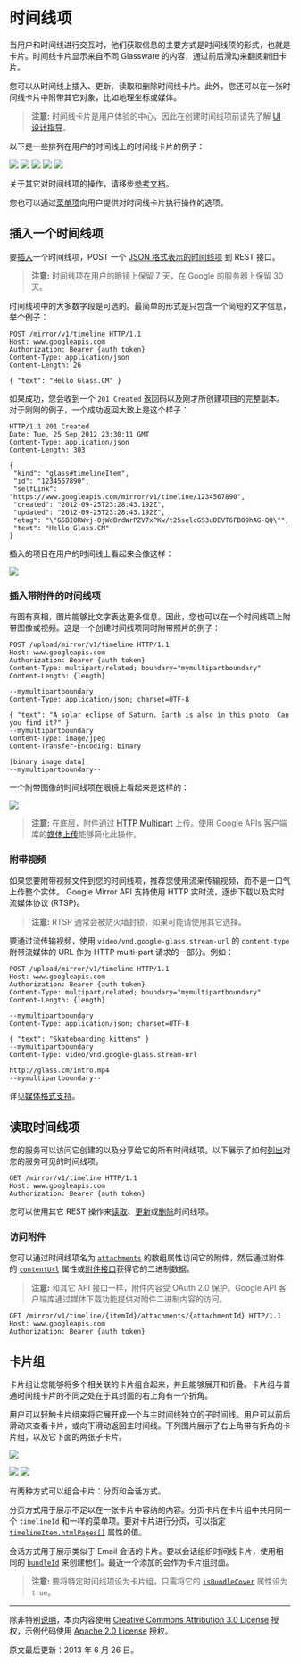 时间线项
==========

当用户和时间线进行交互时，他们获取信息的主要方式是时间线项的形式，也就是卡片。时间线卡片显示来自不同 Glassware 的内容，通过前后滑动来翻阅新旧卡片。

您可以从时间线上插入、更新、读取和删除时间线卡片。此外，您还可以在一张时间线卡片中附带其它对象，比如地理坐标或媒体。

> **注意:** 时间线卡片是用户体验的中心，因此在创建时间线项前请先了解 [UI 设计指导](ui-guidelines.md)。

以下是一些排列在用户的时间线上的时间线卡片的例子：

![](https://developers.google.com/glass/images/glass-screens/weather_bundle_1_160.png)
![](https://developers.google.com/glass/images/glass-screens/clock_160.png)
![](https://developers.google.com/glass/images/glass-screens/sms_inbound_160.png)
![](https://developers.google.com/glass/images/glass-screens/picture_uploading_160.png)
![](https://developers.google.com/glass/images/glass-screens/hybrid_bundle_flowers_1_160.png)

关于其它对时间线项的操作，请移步[参考文档](reference/timeline/index.md)。

您也可以通过[菜单项](menu-items.md)向用户提供对时间线卡片执行操作的选项。


## 插入一个时间线项

要[插入](reference/timeline/insert.md)一个时间线项，POST 一个 [JSON 格式表示的时间线项](reference/timeline/index.md) 到 REST 接口。

> **注意:** 时间线项在用户的眼镜上保留 7 天，在 Google 的服务器上保留 30 天。

时间线项中的大多数字段是可选的。最简单的形式是只包含一个简短的文字信息，举个例子：

```http
POST /mirror/v1/timeline HTTP/1.1
Host: www.googleapis.com
Authorization: Bearer {auth token}
Content-Type: application/json
Content-Length: 26

{ "text": "Hello Glass.CM" }
```

如果成功，您会收到一个 `201 Created` 返回码以及刚才所创建项目的完整副本。对于刚刚的例子，一个成功返回大致上是这个样子：

```http
HTTP/1.1 201 Created
Date: Tue, 25 Sep 2012 23:30:11 GMT
Content-Type: application/json
Content-Length: 303

{
 "kind": "glass#timelineItem",
 "id": "1234567890",
 "selfLink": "https://www.googleapis.com/mirror/v1/timeline/1234567890",
 "created": "2012-09-25T23:28:43.192Z",
 "updated": "2012-09-25T23:28:43.192Z",
 "etag": "\"G5BI0RWvj-0jWdBrdWrPZV7xPKw/t25selcGS3uDEVT6FB09hAG-QQ\"",
 "text": "Hello Glass.CM"
}
```

插入的项目在用户的时间线上看起来会像这样：

![](https://developers.google.com/glass/images/glass-screens/hello_world_320.png)

### 插入带附件的时间线项

有图有真相，图片能够比文字表达更多信息。因此，您也可以在一个时间线项上附带图像或视频。这是一个创建时间线项同时附带照片的例子：

```http
POST /upload/mirror/v1/timeline HTTP/1.1
Host: www.googleapis.com
Authorization: Bearer {auth token}
Content-Type: multipart/related; boundary="mymultipartboundary"
Content-Length: {length}

--mymultipartboundary
Content-Type: application/json; charset=UTF-8

{ "text": "A solar eclipse of Saturn. Earth is also in this photo. Can you find it?" }
--mymultipartboundary
Content-Type: image/jpeg
Content-Transfer-Encoding: binary

[binary image data]
--mymultipartboundary--
```

一个附带图像的时间线项在眼镜上看起来是这样的：

![](https://developers.google.com/glass/images/glass-screens/photo_attach_saturn_640.png)

> **注意:** 在底层，附件通过 [HTTP Multipart](http://www.w3.org/Protocols/rfc1341/7_2_Multipart.html) 上传。使用 Google APIs 客户端库的[媒体上传](media-upload.md)能够简化此操作。

### 附带视频

如果您要附带视频文件到您的时间线项，推荐您使用流来传输视频，而不是一口气上传整个实体。
Google Mirror API 支持使用 HTTP 实时流，逐步下载以及实时流媒体协议 (RTSP)。

> **注意:** RTSP 通常会被防火墙封锁，如果可能请使用其它选择。

要通过流传输视频，使用 `video/vnd.google-glass.stream-url` 的 `content-type` 附带流媒体的 URL 作为 HTTP multi-part 请求的一部分。例如：

```http
POST /upload/mirror/v1/timeline HTTP/1.1
Host: www.googleapis.com
Authorization: Bearer {auth token}
Content-Type: multipart/related; boundary="mymultipartboundary"
Content-Length: {length}

--mymultipartboundary
Content-Type: application/json; charset=UTF-8

{ "text": "Skateboarding kittens" }
--mymultipartboundary
Content-Type: video/vnd.google-glass.stream-url

http://glass.cm/intro.mp4
--mymultipartboundary--
```

详见[媒体格式支持](http://developer.android.com/guide/appendix/media-formats.html)。


## 读取时间线项

您的服务可以访问它创建的以及分享给它的所有时间线项。以下展示了如何[列出](reference/timeline/list.md)对您的服务可见的时间线项。

```http
GET /mirror/v1/timeline HTTP/1.1
Host: www.googleapis.com
Authorization: Bearer {auth token}
```

您可以使用其它 REST 操作来[读取](reference/timeline/get.md)、[更新](reference/timeline/update.md)或[删除](reference/timeline/delete.md)时间线项。

### 访问附件

您可以通过时间线项名为 [`attachments`](refenence/timeline.md#attachments) 的数组属性访问它的附件，然后通过附件的 [`contentUrl`](reference/timeline.md#attachments.contentUrl) 属性或[附件接口](reference/timeline/attachments/get.md)获得它的二进制数据。

> **注意:** 和其它 API 接口一样，附件内容受 OAuth 2.0 保护。Google API 客户端库通过媒体下载功能提供对附件二进制内容的访问。

```http
GET /mirror/v1/timeline/{itemId}/attachments/{attachmentId} HTTP/1.1
Host: www.googleapis.com
Authorization: Bearer {auth token}
```


## 卡片组

卡片组让您能够将多个相关联的卡片组合起来，并且能够展开和折叠。卡片组与普通时间线卡片的不同之处在于其封面的右上角有一个折角。

用户可以轻触卡片组来将它展开成一个与主时间线独立的子时间线。用户可以前后滑动来查看卡片，或向下滑动返回主时间线。下列图片展示了右上角带有折角的卡片组，以及它下面的两张子卡片。

![](https://developers.google.com/glass/images/glass-screens/hybrid_bundle_flowers_1_320.jpg)

![](https://developers.google.com/glass/images/glass-screens/hybrid_bundle_flowers_2_320.jpg)
![](https://developers.google.com/glass/images/glass-screens/hybrid_bundle_flowers_3_320.jpg)
  
有两种方式可以组合卡片：分页和会话方式。

分页方式用于展示不足以在一张卡片中容纳的内容。分页卡片在卡片组中共用同一个 `timelineId` 和一样的菜单项。要对卡片进行分页，可以指定 [`timelineItem.htmlPages[]`](reference/timeline.md#htmlPages) 属性的值。

会话方式用于展示类似于 Email 会话的卡片。要以会话组织时间线卡片，使用相同的 [`bundleId`](reference/timeline.md#bundleId) 来创建他们。最近一个添加的会作为卡片组封面。

> **注意:** 要将特定时间线项设为卡片组，只需将它的 [`isBundleCover`](reference/timeline.md#isBundleCover) 属性设为 `true`。

----------

除非特别[说明](https://developers.google.com/readme/policies)，本页内容使用 [Creative Commons Attribution 3.0 License](http://creativecommons.org/licenses/by/3.0/) 授权，示例代码使用 [Apache 2.0 License](http://www.apache.org/licenses/LICENSE-2.0) 授权。

原文最后更新：2013 年 6 月 26 日。
